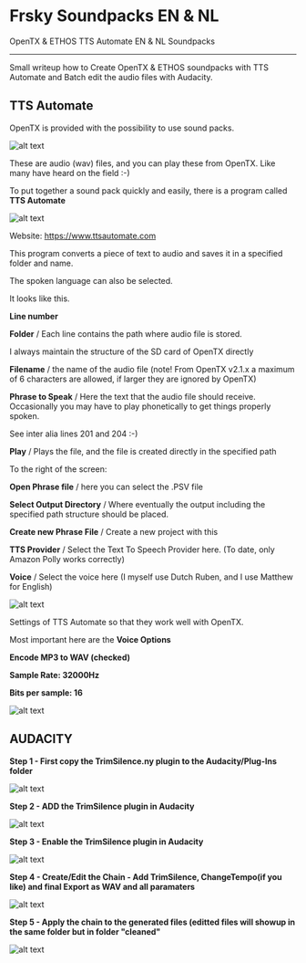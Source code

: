 # Frsky Soundpacks EN & NL
 OpenTX & ETHOS TTS Automate EN & NL Soundpacks

----------------------------------------------------------------

Small writeup how to Create OpenTX & ETHOS soundpacks with TTS Automate and Batch edit the audio files with Audacity.


**TTS Automate**
----------------------------
OpenTX is provided with the possibility to use sound packs.

![alt text](https://www.open-tx.org/assets/images/opentx-sound-logo.png)

These are audio (wav) files, and you can play these from OpenTX.
Like many have heard on the field :-)

To put together a sound pack quickly and easily, there is a program called **TTS Automate**

![alt text](https://www.ttsautomate.com/images/icons/speech-bubble.png)

Website: https://www.ttsautomate.com

This program converts a piece of text to audio and saves it in a specified folder and name.

The spoken language can also be selected.

It looks like this.



**Line number**

**Folder** / Each line contains the path where audio file is stored.

I always maintain the structure of the SD card of OpenTX directly

**Filename** / the name of the audio file (note! From OpenTX v2.1.x a maximum of 6 characters are allowed, if larger they are ignored by OpenTX)

**Phrase to Speak** / Here the text that the audio file should receive. Occasionally you may have to play phonetically to get things properly spoken.

See inter alia lines 201 and 204 :-)

**Play** / Plays the file, and the file is created directly in the specified path



To the right of the screen:



**Open Phrase file** / here you can select the .PSV file

**Select Output Directory** / Where eventually the output including the specified path structure should be placed.

**Create new Phrase File** / Create a new project with this

**TTS Provider** / Select the Text To Speech Provider here. (To date, only Amazon Polly works correctly)

**Voice** / Select the voice here (I myself use Dutch Ruben, and I use Matthew for English)

![alt text](https://github.com/Hobby4life/OpenTX-Soundpacks-EN---NL/blob/main/TTS%20Automate/TTSAutomate.png)

Settings of TTS Automate so that they work well with OpenTX.

Most important here are the **Voice Options**



**Encode MP3 to WAV (checked)**

**Sample Rate: 32000Hz**

**Bits per sample: 16**


![alt text](https://github.com/Hobby4life/OpenTX-Soundpacks-EN---NL/blob/main/TTS%20Automate/TTSAutomateSettings.png)


**AUDACITY**
----------------------------



**Step 1 - First copy the TrimSilence.ny plugin to the Audacity/Plug-Ins folder**

![alt text](https://github.com/Hobby4life/OpenTX-Soundpacks-EN---NL/blob/main/Audacity/Audacity%201%20-%20Copy%20plugin%20to%20folder.png)



**Step 2 - ADD the TrimSilence plugin in Audacity**

![alt text](https://github.com/Hobby4life/OpenTX-Soundpacks-EN---NL/blob/main/Audacity/Audacity%202%20-%20Add%20plugin.png)



**Step 3 - Enable the TrimSilence plugin in Audacity**

![alt text](https://github.com/Hobby4life/OpenTX-Soundpacks-EN---NL/blob/main/Audacity/Audacity%203%20-%20Enable%20plugin.png)



**Step 4 - Create/Edit the Chain - Add TrimSilence, ChangeTempo(if you like) and final Export as WAV and all paramaters**

![alt text](https://github.com/Hobby4life/OpenTX-Soundpacks-EN---NL/blob/main/Audacity/Audacity%204%20-%20Batch%20chain%20setup.png)



**Step 5 - Apply the chain to the generated files (editted files will showup in the same folder but in folder "cleaned"**

![alt text](https://github.com/Hobby4life/OpenTX-Soundpacks-EN---NL/blob/main/Audacity/Audacity%205%20-%20Batch%20chain%20apply.png)



